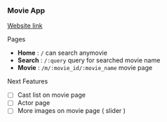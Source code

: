### Movie App

[Website link](movie-app.now.sh) 

Pages

- **Home** : `/`  can search anymovie
- **Search**  : `/:query` query for searched movie name
- **Movie** : `/m/:movie_id/:movie_name` movie page


Next Features

- [ ] Cast list on movie page
- [ ] Actor page
- [ ] More images on movie page ( slider )